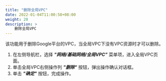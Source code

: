 ```yaml
---
title: "删除全局VPC"
date: 2022-01-04T11:00:58+08:00
weight: 20
description: >
    删除全局VPC
---
```


该功能用于删除Google平台的VPC，当全局VPC下没有VPC资源时才可以删除。

1. 在左侧导航栏，选择 **_"网络/基础网络/全局VPC"_** 菜单项，进入全局VPC页面。
2. 单击全局VPC右侧操作列 **_"删除"_** 按钮，弹出操作确认对话框。
2. 单击 **_"确定"_** 按钮，完成操作。